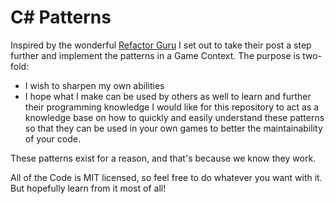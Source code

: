 # C# Patterns
Inspired by the wonderful [Refactor Guru](https://refactoring.guru/design-patterns/csharp) I set out to take their post a step further and implement the patterns in a Game Context. The purpose is two-fold:
* I wish to sharpen my own abilities
* I hope what I make can be used by others as well to learn and further their programming knowledge
I would like for this repository to act as a knowledge base on how to quickly and easily understand these patterns so that they can be used in your own games to better the maintainability of your code.

These patterns exist for a reason, and that's because we know they work.

All of the Code is MIT licensed, so feel free to do whatever you want with it. But hopefully learn from it most of all!
